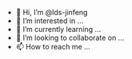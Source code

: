 - 👋 Hi, I’m @lds-jinfeng
- 👀 I’m interested in ...
- 🌱 I’m currently learning ...
- 💞️ I’m looking to collaborate on ...
- 📫 How to reach me ...

<!---
lds-jinfeng/lds-jinfeng is a ✨ special ✨ repository because its `README.md` (this file) appears on your GitHub profile.
You can click the Preview link to take a look at your changes.
--->
